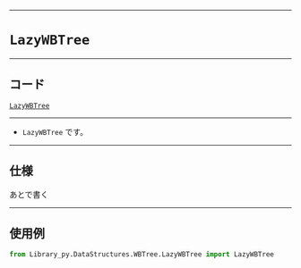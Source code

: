 _____

# `LazyWBTree`

_____

## コード

[`LazyWBTree`](https://github.com/titan-23/Library_py/blob/main/DataStructures/WBTree/LazyWBTree.py)
<!-- code=https://github.com/titan-23/Library_py/blob/main/DataStructures\WBTree\LazyWBTree.py -->

_____

- `LazyWBTree` です。

_____

## 仕様

あとで書く

_____

## 使用例

```python
from Library_py.DataStructures.WBTree.LazyWBTree import LazyWBTree

```
